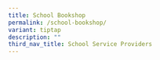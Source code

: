 ```yaml
---
title: School Bookshop
permalink: /school-bookshop/
variant: tiptap
description: ""
third_nav_title: School Service Providers
---
```


